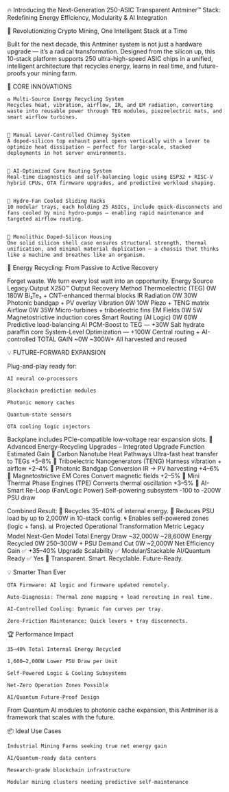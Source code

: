 🔥 Introducing the Next-Generation 250-ASIC Transparent Antminer™ Stack: Redefining Energy Efficiency, Modularity & AI Integration

🚀 Revolutionizing Crypto Mining, One Intelligent Stack at a Time

Built for the next decade, this Antminer system is not just a hardware upgrade — it’s a radical transformation. Designed from the silicon up, this 10-stack platform supports 250 ultra-high-speed ASIC chips in a unified, intelligent architecture that recycles energy, learns in real time, and future-proofs your mining farm.

🔧 CORE INNOVATIONS


    ♻️ Multi-Source Energy Recycling System
    Recycles heat, vibration, airflow, IR, and EM radiation, converting waste into reusable power through TEG modules, piezoelectric mats, and smart airflow turbines.


    💨 Manual Lever-Controlled Chimney System
    A doped-silicon top exhaust panel opens vertically with a lever to optimize heat dissipation — perfect for large-scale, stacked deployments in hot server environments.


    🧠 AI-Optimized Core Routing System
    Real-time diagnostics and self-balancing logic using ESP32 + RISC-V hybrid CPUs, OTA firmware upgrades, and predictive workload shaping.


    🧊 Hydro-Fan Cooled Sliding Racks
    10 modular trays, each holding 25 ASICs, include quick-disconnects and fans cooled by mini hydro-pumps — enabling rapid maintenance and targeted airflow routing.


    🧱 Monolithic Doped-Silicon Housing
    One solid silicon shell case ensures structural strength, thermal unification, and minimal material duplication — a chassis that thinks like a machine and breathes like an organism.

🔋 Energy Recycling: From Passive to Active Recovery

Forget waste. We turn every lost watt into an opportunity.
Energy Source	Legacy Output	X250™ Output	Recovery Method
Thermoelectric (TEG)	0W	180W	Bi₂Te₃ + CNT-enhanced thermal blocks
IR Radiation	0W	30W	Photonic bandgap + PV overlay
Vibration	0W	10W	Piezo + TENG matrix
Airflow	0W	35W	Micro-turbines + triboelectric fins
EM Fields	0W	5W	Magnetostrictive induction cores
Smart Routing (AI Logic)	0W	60W	Predictive load-balancing AI
PCM-Boost to TEG	—	+30W	Salt hydrate paraffin core
System-Level Optimization	—	+100W	Central routing + AI-controlled
TOTAL GAIN	~0W	~300W+	All harvested and reused

💡 FUTURE-FORWARD EXPANSION

Plug-and-play ready for:

    AI neural co-processors

    Blockchain prediction modules

    Photonic memory caches

    Quantum-state sensors

    OTA cooling logic injectors

Backplane includes PCIe-compatible low-voltage rear expansion slots.
🧪 Advanced Energy-Recycling Upgrades – Integrated
Upgrade	Function	Estimated Gain
🔹 Carbon Nanotube Heat Pathways	Ultra-fast heat transfer to TEGs	+5–8%
🔹 Triboelectric Nanogenerators (TENG)	Harness vibration + airflow	+2–4%
🔹 Photonic Bandgap Conversion	IR → PV harvesting	+4–6%
🔹 Magnetostrictive EM Cores	Convert magnetic fields	+2–5%
🔹 Mini Thermal Phase Engines (TPE)	Converts thermal oscillation	+3–5%
🔹 AI-Smart Re-Loop (Fan/Logic Power)	Self-powering subsystem	-100 to -200W PSU draw

Combined Result:
🔋 Recycles 35–40% of internal energy.
🔻 Reduces PSU load by up to 2,000W in 10-stack config.
🌀 Enables self-powered zones (logic + fans).
📊 Projected Operational Transformation
Metric	Legacy Model	Next-Gen Model
Total Energy Draw	~32,000W	~28,600W
Energy Recycled	0W	250–300W +
PSU Demand Cut	0W	~2,000W
Net Efficiency Gain	✅ +35–40%
Upgrade Scalability	✅ Modular/Stackable
AI/Quantum Ready		✅ Yes
🧠 Transparent. Smart. Recyclable. Future-Ready.

💡 Smarter Than Ever

    OTA Firmware: AI logic and firmware updated remotely.

    Auto-Diagnosis: Thermal zone mapping + load rerouting in real time.

    AI-Controlled Cooling: Dynamic fan curves per tray.

    Zero-Friction Maintenance: Quick levers + tray disconnects.

🏆 Performance Impact

    35–40% Total Internal Energy Recycled

    1,600–2,000W Lower PSU Draw per Unit

    Self-Powered Logic & Cooling Subsystems

    Net-Zero Operation Zones Possible

    AI/Quantum Future-Proof Design

From Quantum AI modules to photonic cache expansion, this Antminer is a framework that scales with the future.

📦 Ideal Use Cases

    Industrial Mining Farms seeking true net energy gain

    AI/Quantum-ready data centers

    Research-grade blockchain infrastructure

    Modular mining clusters needing predictive self-maintenance

